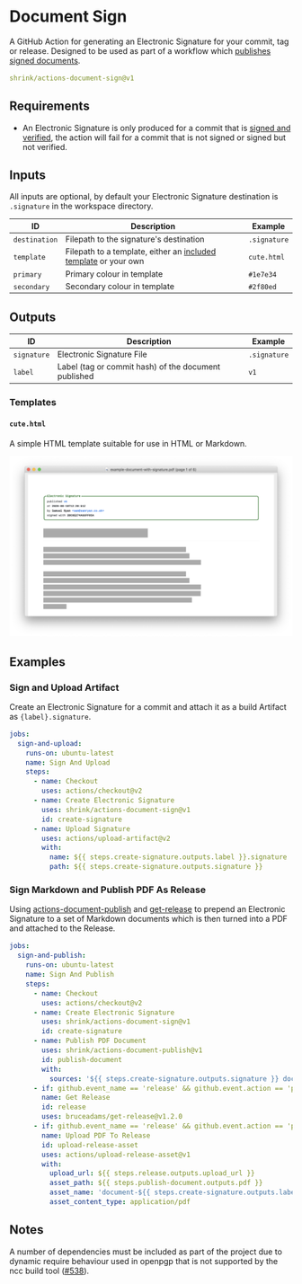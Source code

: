 # Document Sign

A GitHub Action for generating an Electronic Signature for your commit, tag or
release. Designed to be used as part of a workflow which
[publishes signed documents][publish].

```yaml
shrink/actions-document-sign@v1
```

## Requirements

* An Electronic Signature is only produced for a commit that is
  [signed and verified][signed-commits], the action will fail for a commit that
  is not signed or signed but not verified.

## Inputs

All inputs are optional, by default your Electronic Signature destination is
`.signature` in the workspace directory.

| ID  | Description | Example |
| --- | ----------- | ------- |
| `destination` | Filepath to the signature's destination | `.signature` |
| `template` | Filepath to a template, either an [included template][templates] or your own | `cute.html` |
| `primary` | Primary colour in template | `#1e7e34` |
| `secondary` | Secondary colour in template | `#2f80ed` |

## Outputs

| ID  | Description | Example |
| --- | ----------- | ------- |
| `signature` | Electronic Signature File | `.signature` |
| `label` | Label (tag or commit hash) of the document published | `v1` |

### Templates

#### `cute.html`

A simple HTML template suitable for use in HTML or Markdown.

![Example of the cute.html template](.github/images/templates-cute-example.png)

## Examples

### Sign and Upload Artifact

Create an Electronic Signature for a commit and attach it as a build Artifact
as `{label}.signature`.

```yaml
jobs:
  sign-and-upload:
    runs-on: ubuntu-latest
    name: Sign And Upload
    steps:
      - name: Checkout
        uses: actions/checkout@v2
      - name: Create Electronic Signature
        uses: shrink/actions-document-sign@v1
        id: create-signature
      - name: Upload Signature
        uses: actions/upload-artifact@v2
        with:
          name: ${{ steps.create-signature.outputs.label }}.signature
          path: ${{ steps.create-signature.outputs.signature }}
```

### Sign Markdown and Publish PDF As Release

Using [actions-document-publish][publish] and [get-release][get-release] to
prepend an Electronic Signature to a set of Markdown documents which is then
turned into a PDF and attached to the Release.

```yaml
jobs:
  sign-and-publish:
    runs-on: ubuntu-latest
    name: Sign And Publish
    steps:
      - name: Checkout
        uses: actions/checkout@v2
      - name: Create Electronic Signature
        uses: shrink/actions-document-sign@v1
        id: create-signature
      - name: Publish PDF Document
        uses: shrink/actions-document-publish@v1
        id: publish-document
        with:
          sources: '${{ steps.create-signature.outputs.signature }} document.md'
      - if: github.event_name == 'release' && github.event.action == 'published'
        name: Get Release
        id: release
        uses: bruceadams/get-release@v1.2.0
      - if: github.event_name == 'release' && github.event.action == 'published'
        name: Upload PDF To Release
        id: upload-release-asset
        uses: actions/upload-release-asset@v1
        with:
          upload_url: ${{ steps.release.outputs.upload_url }}
          asset_path: ${{ steps.publish-document.outputs.pdf }}
          asset_name: 'document-${{ steps.create-signature.outputs.label }}.pdf'
          asset_content_type: application/pdf
```

## Notes

A number of dependencies must be included as part of the project due to
dynamic require behaviour used in openpgp that is not supported by the ncc build
tool ([#538][ncc-538]).

[signed-commits]: https://docs.github.com/en/github/authenticating-to-github/managing-commit-signature-verification
[templates]: #templates
[publish]: https://github.com/shrink/actions-document-publish
[ncc-538]: https://github.com/vercel/ncc/issues/538
[get-release]: https://github.com/bruceadams/get-release
